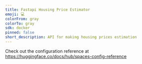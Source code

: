 ```yaml
---
title: Fastapi Housing Price Estimator
emoji: 💻
colorFrom: gray
colorTo: gray
sdk: docker
pinned: false
short_description: API for making housing prices estimation
---
```


Check out the configuration reference at https://huggingface.co/docs/hub/spaces-config-reference
